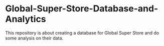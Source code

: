 # Global-Super-Store-Database-and-Analytics
This repository is about creating a database for Global Super Store and do some analysis on their data.
